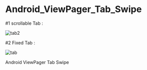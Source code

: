 # Android_ViewPager_Tab_Swipe

#1 scrollable Tab :

![tab2](https://user-images.githubusercontent.com/15268903/51496158-ed28c100-1de8-11e9-8dda-f193b22d9b8a.gif)

#2 Fixed Tab :

![tab](https://user-images.githubusercontent.com/15268903/51495756-a1294c80-1de7-11e9-9782-1bbac17a9994.gif)

Android ViewPager Tab Swipe
